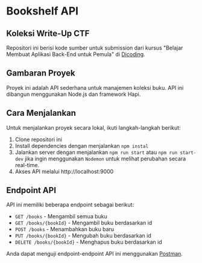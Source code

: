 # Bookshelf API

## Koleksi Write-Up CTF
Repositori ini berisi kode sumber untuk submission dari kursus "Belajar Membuat Aplikasi Back-End untuk Pemula" di [Dicoding](https://www.dicoding.com/academies/261).

## Gambaran Proyek
Proyek ini adalah API sederhana untuk manajemen koleksi buku. API ini dibangun menggunakan Node.js dan framework Hapi.

## Cara Menjalankan
Untuk menjalankan proyek secara lokal, ikuti langkah-langkah berikut:

1. Clone repositori ini
2. Install dependencies dengan menjalankan `npm instal`
3. Jalankan server dengan menjalankan `npm run start` atau `npm run start-dev` jika ingin menggunakan `Nodemon` untuk melihat perubahan secara real-time.
4. Akses API melalui http://localhost:9000

## Endpoint API
API ini memiliki beberapa endpoint sebagai berikut:

- `GET /books` - Mengambil semua buku
- `GET /books/{bookId}` - Mengambil buku berdasarkan id
- `POST /books` - Menambahkan buku baru
- `PUT /books/{bookId}` - Mengubah buku berdasarkan id
- `DELETE /books/{bookId}` - Menghapus buku berdasarkan id

Anda dapat menguji endpoint-endpoint API ini menggunakan [Postman](https://www.postman.com/downloads/).
